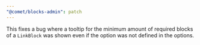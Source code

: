 ```yaml
---
"@comet/blocks-admin": patch
---
```


This fixes a bug where a tooltip for the minimum amount of required blocks of a `LinkBlock` was shown even if the option was not defined in the options.
